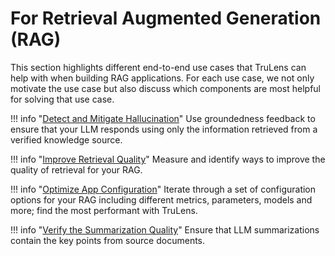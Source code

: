 
# For Retrieval Augmented Generation (RAG)
This section highlights different end-to-end use cases that TruLens can help with when building RAG applications. For each use case, we not only motivate the use case but also discuss which components are most helpful for solving that use case.

!!! info "[Detect and Mitigate Hallucination](https://colab.research.google.com/github/truera/trulens/blob/main/trulens_eval/examples/quickstart/llama_index_quickstart.ipynb)"
    Use groundedness feedback to ensure that your LLM responds using only the information retrieved from a verified knowledge source.

!!! info "[Improve Retrieval Quality](https://colab.research.google.com/github/truera/trulens/blob/main/trulens_eval/examples/expositional/frameworks/llama_index/llama_index_retrievalquality.ipynb)"
    Measure and identify ways to improve the quality of retrieval for your RAG.

!!! info "[Optimize App Configuration](https://colab.research.google.com/github/truera/trulens/blob/main/trulens_eval/examples/expositional/vector-dbs/pinecone/pinecone_evals_build_better_rags.ipynb)"
    Iterate through a set of configuration options for your RAG including different metrics, parameters, models and more; find the most performant with TruLens.

!!! info "[Verify the Summarization Quality](https://colab.research.google.com/github/truera/trulens/blob/main/trulens_eval/examples/quickstart/summarization_eval.ipynb)"
    Ensure that LLM summarizations contain the key points from source documents.